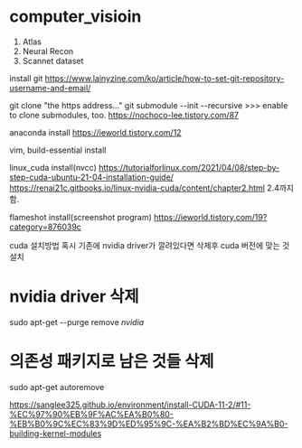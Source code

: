 # computer_visioin
1. Atlas
2. Neural Recon
3. Scannet dataset

install git
https://www.lainyzine.com/ko/article/how-to-set-git-repository-username-and-email/

git clone "the https address..."
git submodule --init --recursive >>> enable to clone submodules, too.
https://nochoco-lee.tistory.com/87

anaconda install 
https://ieworld.tistory.com/12

vim, build-essential install

linux_cuda install(nvcc)
https://tutorialforlinux.com/2021/04/08/step-by-step-cuda-ubuntu-21-04-installation-guide/
https://renai21c.gitbooks.io/linux-nvidia-cuda/content/chapter2.html
2.4까지 함.

flameshot install(screenshot program)
https://ieworld.tistory.com/19?category=876039c

cuda 설치방법
혹시 기존에 nvidia driver가 깔려있다면 삭제후 cuda 버전에 맞는 것 설치

# nvidia driver 삭제
sudo apt-get --purge remove *nvidia*
# 의존성 패키지로 남은 것들 삭제
sudo apt-get autoremove 

https://sanglee325.github.io/environment/install-CUDA-11-2/#11-%EC%97%90%EB%9F%AC%EA%B0%80-%EB%B0%9C%EC%83%9D%ED%95%9C-%EA%B2%BD%EC%9A%B0-building-kernel-modules
